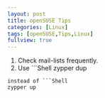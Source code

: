 ```yaml
---
layout: post
title: openSUSE Tips
categories: [Linux]
tags: [openSUSE,Tips,Linux]
fullview: true
---
```


1. Check mail-lists frequently.
2. Use ```Shell
zypper dup
```
instead of ```Shell
zypper up
```
